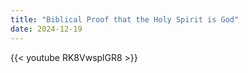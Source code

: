 ```yaml
---
title: "Biblical Proof that the Holy Spirit is God"
date: 2024-12-19
---
```


{{< youtube RK8VwsplGR8 >}}
